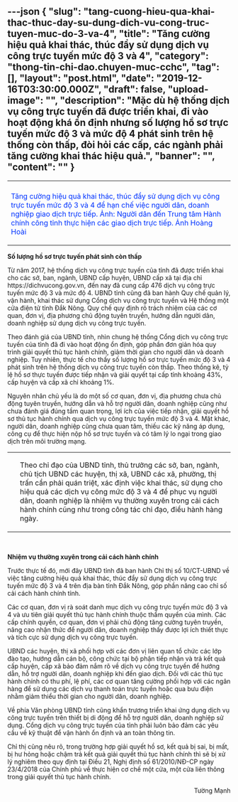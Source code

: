 ---json
{
    "slug": "tang-cuong-hieu-qua-khai-thac-thuc-day-su-dung-dich-vu-cong-truc-tuyen-muc-do-3-va-4",
    "title": "Tăng cường hiệu quả khai thác, thúc đẩy sử dụng dịch vụ công trực tuyến mức độ 3 và 4",
    "category": "thong-tin-chi-dao.chuyen-muc-cchc",
    "tag": [],
    "layout": "post.html",
    "date": "2019-12-16T03:30:00.000Z",
    "draft": false,
    "upload-image": "",
    "description": "Mặc dù hệ thống dịch vụ công trực tuyến đã được triển khai, đi vào hoạt động khá ổn định nhưng số lượng hồ sơ trực tuyến mức độ 3 và mức độ 4 phát sinh trên hệ thống còn thấp, đòi hỏi các cấp, các ngành phải tăng cường khai thác hiệu quả.",
    "banner": "",
    "__content__": ""
}
---
<table align="center">
	<tbody>
		<tr>
			<td><img alt="" src="http://www.baodaknong.org.vn/database/image/2019/12/09/3195-CT-1.jpg" /></td>
		</tr>
		<tr>
			<td>
			<p><span style="color:#0033ff">Tăng cường hiệu quả khai th&aacute;c, th&uacute;c đẩy sử dụng dịch vụ c&ocirc;ng trực tuyến mức độ 3 v&agrave; 4 để hạn chế việc người d&acirc;n, doanh nghiệp giao dịch trực tiếp. Ảnh: Người d&acirc;n đến Trung t&acirc;m H&agrave;nh ch&iacute;nh c&ocirc;ng tỉnh thực hiện c&aacute;c giao dịch trực tiếp. Ảnh Ho&agrave;ng Ho&agrave;i</span></p>
			</td>
		</tr>
	</tbody>
</table>

<p><strong>Số lượng hồ sơ trực tuyến ph&aacute;t sinh c&ograve;n thấp</strong></p>

<p>Từ năm 2017, hệ thống dịch vụ c&ocirc;ng trực tuyến của tỉnh đ&atilde; được triển khai cho c&aacute;c sở, ban, ng&agrave;nh, UBND cấp huyện, UBND cấp x&atilde; tại địa chỉ https://dichvucong.gov.vn, đến nay đ&atilde; cung cấp 476 dịch vụ c&ocirc;ng trực tuyến mức độ 3 v&agrave; mức độ 4. UBND tỉnh cũng đ&atilde; ban h&agrave;nh Quy chế quản l&yacute;, vận h&agrave;nh, khai th&aacute;c sử dụng Cổng dịch vụ c&ocirc;ng trực tuyến v&agrave; Hệ thống một cửa điện tử tỉnh Đắk N&ocirc;ng. Quy chế quy định r&otilde; tr&aacute;ch nhiệm của c&aacute;c cơ quan, đơn vị, địa phương chủ động tuy&ecirc;n truyền, hướng dẫn người d&acirc;n, doanh nghiệp sử dụng dịch vụ c&ocirc;ng trực tuyến.</p>

<p>Theo đ&aacute;nh gi&aacute; của UBND tỉnh, nh&igrave;n chung hệ thống Cổng dịch vụ c&ocirc;ng trực tuyến của tỉnh đ&atilde; đi v&agrave;o hoạt động ổn định, g&oacute;p phần đơn giản h&oacute;a quy tr&igrave;nh giải quyết thủ tục h&agrave;nh ch&iacute;nh, giảm thời gian cho người d&acirc;n v&agrave; doanh nghiệp. Tuy nhi&ecirc;n, thực tế cho thấy số lượng hồ sơ trực tuyến mức độ 3 v&agrave; 4 ph&aacute;t sinh tr&ecirc;n hệ thống dịch vụ c&ocirc;ng trực tuyến c&ograve;n thấp. Theo thống k&ecirc;, tỷ lệ hồ sơ thực tuyến được tiếp nhận v&agrave; giải quyết tại cấp tỉnh khoảng 43%, cấp huyện v&agrave; cấp x&atilde; chỉ khoảng 1%.</p>

<p>Nguy&ecirc;n nh&acirc;n chủ yếu l&agrave; do một số cơ quan, đơn vị, địa phương chưa chủ động tuy&ecirc;n truyền, hướng dẫn v&agrave; hỗ trợ người d&acirc;n, doanh nghiệp cũng như chưa đ&aacute;nh gi&aacute; đ&uacute;ng tầm quan trọng, lợi &iacute;ch của việc tiếp nhận, giải quyết hồ sơ thủ tục h&agrave;nh ch&iacute;nh qua dịch vụ c&ocirc;ng trực tuyến mức độ 3 v&agrave; 4. Mặt kh&aacute;c, người d&acirc;n, doanh nghiệp cũng chưa quan t&acirc;m, thiếu c&aacute;c kỹ năng &aacute;p dụng, c&ocirc;ng cụ để thực hiện nộp hồ sơ trực tuyến v&agrave; c&oacute; t&acirc;m l&yacute; lo ngại trong giao dịch tr&ecirc;n m&ocirc;i trường mạng.</p>

<table align="center" border="0" cellpadding="1" cellspacing="0">
	<tbody>
		<tr>
			<td>&nbsp;</td>
			<td>
			<p>Theo chỉ đạo của UBND tỉnh, thủ trưởng c&aacute;c sở, ban, ng&agrave;nh, chủ tịch UBND c&aacute;c huyện, thị x&atilde;, UBND c&aacute;c x&atilde;, phường, thị trấn cần phải qu&aacute;n triệt, x&aacute;c định việc khai th&aacute;c, sử dụng cho hiệu quả c&aacute;c dịch vụ c&ocirc;ng mức độ 3 v&agrave; 4 để phục vụ người d&acirc;n, doanh nghiệp l&agrave; nhiệm vụ thường xuy&ecirc;n trong cải c&aacute;ch h&agrave;nh ch&iacute;nh cũng như trong c&ocirc;ng t&aacute;c chỉ đạo, điều h&agrave;nh h&agrave;ng ng&agrave;y.</p>
			</td>
		</tr>
	</tbody>
</table>

<p>&nbsp;</p>

<p><strong>Nhiệm vụ thường xuy&ecirc;n trong cải c&aacute;ch h&agrave;nh ch&iacute;nh</strong></p>

<p>Trước thực tế đ&oacute;, mới đ&acirc;y UBND tỉnh đ&atilde; ban h&agrave;nh Chỉ thị số 10/CT-UBND về việc tăng cường hiệu quả khai th&aacute;c, th&uacute;c đẩy sử dụng dịch vụ c&ocirc;ng trực tuyến mức độ 3 v&agrave; 4 tr&ecirc;n địa b&agrave;n tỉnh Đắk N&ocirc;ng, g&oacute;p phần n&acirc;ng cao chỉ số cải c&aacute;ch h&agrave;nh ch&iacute;nh tỉnh.</p>

<p>C&aacute;c cơ quan, đơn vị r&agrave; so&aacute;t danh mục dịch vụ c&ocirc;ng trực tuyến mức độ 3 v&agrave; 4 v&agrave; ưu ti&ecirc;n giải quyết thủ tục h&agrave;nh ch&iacute;nh thuộc thẩm quyền của m&igrave;nh. C&aacute;c cấp ch&iacute;nh quyền, cơ quan, đơn vị phải chủ động tăng cường tuy&ecirc;n truyền, n&acirc;ng cao nhận thức để người d&acirc;n, doanh nghiệp thấy được lợi &iacute;ch thiết thực v&agrave; t&iacute;ch cực sử dụng dịch vụ c&ocirc;ng trực tuyến.</p>

<p>UBND c&aacute;c huyện, thị x&atilde; phối hợp với c&aacute;c đơn vị li&ecirc;n quan tổ chức c&aacute;c lớp đ&agrave;o tạo, hướng dẫn c&aacute;n bộ, c&ocirc;ng chức tại bộ phận tiếp nhận v&agrave; trả kết quả cấp huyện, cấp x&atilde; bảo đảm nắm r&otilde; về dịch vụ c&ocirc;ng trực tuyến để hướng dẫn, hỗ trợ người d&acirc;n, doanh nghiệp khi đến giao dịch. Đối với c&aacute;c thủ tục h&agrave;nh ch&iacute;nh c&oacute; thu ph&iacute;, lệ ph&iacute;, c&aacute;c cơ quan tăng cường phối hợp với c&aacute;c ng&acirc;n h&agrave;ng để sử dụng c&aacute;c dịch vụ thanh to&aacute;n trực tuyến hoặc qua bưu điện nhằm giảm thiểu thời gian cho người d&acirc;n, doanh nghiệp.</p>

<p>Về ph&iacute;a Văn ph&ograve;ng UBND tỉnh cũng khẩn trương triển khai ứng dụng dịch vụ c&ocirc;ng trực tuyến tr&ecirc;n thiết bị di động để hỗ trợ người d&acirc;n, doanh nghiệp sử dụng. Cổng dịch vụ c&ocirc;ng trực tuyến của tỉnh phải lu&ocirc;n bảo đảm c&aacute;c y&ecirc;u cầu về kỹ thuật để vận h&agrave;nh ổn định v&agrave; an to&agrave;n th&ocirc;ng tin.</p>

<p>Chỉ thị cũng n&ecirc;u r&otilde;, trong trường hợp giải quyết hồ sơ, kết quả bị sai, bị mất, bị hư hỏng hoặc chậm trả kết quả giải quyết thủ tục h&agrave;nh ch&iacute;nh th&igrave; sẽ bị xử l&yacute; nghi&ecirc;m theo quy định tại Điều 21, Nghị định số 61/2010/NĐ-CP ng&agrave;y 23/4/2018 của Ch&iacute;nh phủ về thực hiện cơ chế một cửa, một cửa li&ecirc;n th&ocirc;ng trong giải quyết thủ tục h&agrave;nh ch&iacute;nh.</p>

<p style="text-align:right">Tường Mạnh</p>
